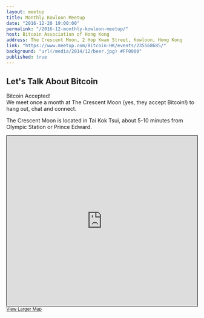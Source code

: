 ```yaml
---
layout: meetup
title: Monthly Kowloon Meetup
date: "2016-12-20 19:00:00"
permalink: "/2016-12-monthly-kowloon-meetup/"
host: Bitcoin Association of Hong Kong
address: The Crescent Moon, 2 Hop Kwan Street, Kowloon, Hong Kong
link: "https://www.meetup.com/Bitcoin-HK/events/235568685/"
background: "url(/media/2014/12/beer.jpg) #FF0000"
published: true
---
```


## Let's Talk About Bitcoin

Bitcoin Accepted!  
We meet once a month at The Crescent Moon (yes, they accept Bitcoin!) to hang out, chat and connect.

The Crescent Moon is located in Tai Kok Tsui, about 5-10 minutes from Olympic Station or Prince Edward.

<iframe width="100%" height="450" frameborder="0" scrolling="no" marginheight="0" marginwidth="0" src="https://www.openstreetmap.org/export/embed.html?bbox=114.15768027305604%2C22.320373518071836%2C114.16185915470123%2C22.32510765090726&amp;layer=mapnik" style="border: 1px solid black"></iframe><br/><small><a href="http://www.openstreetmap.org/#map=18/22.32274/114.15977">View Larger Map</a></small>
